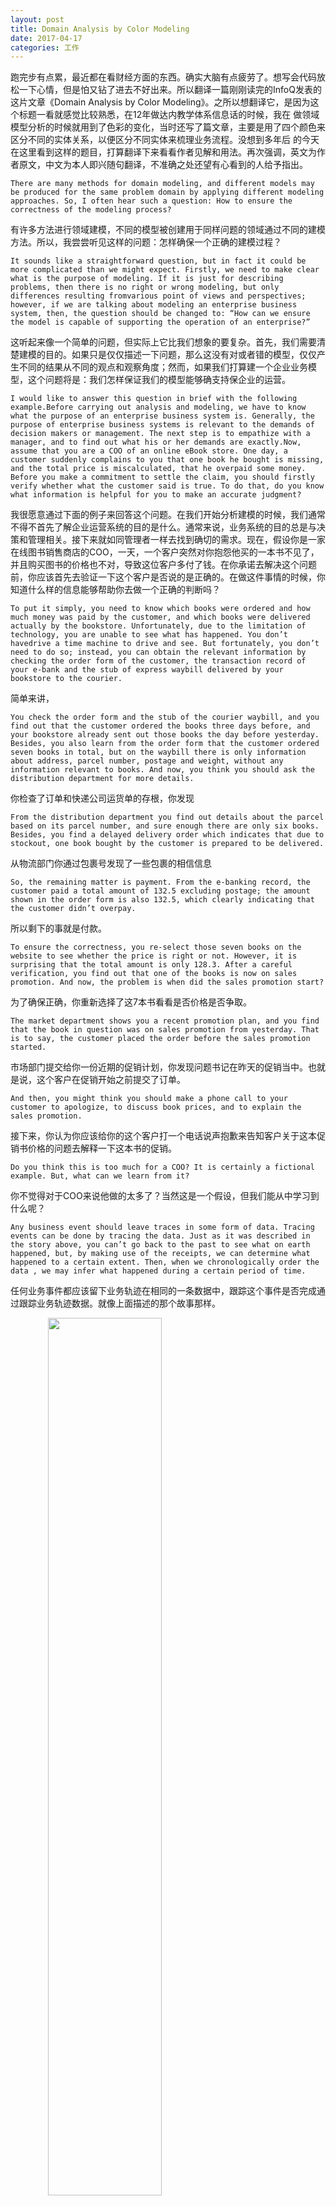 ```yaml
---
layout: post
title: Domain Analysis by Color Modeling
date: 2017-04-17
categories: 工作
---
```


跑完步有点累，最近都在看财经方面的东西。确实大脑有点疲劳了。想写会代码放松一下心情，但是怕又钻了进去不好出来。所以翻译一篇刚刚读完的InfoQ发表的
这片文章《Domain Analysis by Color Modeling》。之所以想翻译它，是因为这个标题一看就感觉比较熟悉，在12年做达内教学体系信息话的时候，我在
做领域模型分析的时候就用到了色彩的变化，当时还写了篇文章，主要是用了四个颜色来区分不同的实体关系，以便区分不同实体来梳理业务流程。没想到多年后
的今天在这里看到这样的题目，打算翻译下来看看作者见解和用法。再次强调，英文为作者原文，中文为本人即兴随句翻译，不准确之处还望有心看到的人给予指出。

	There are many methods for domain modeling, and different models may be produced for the same problem domain by applying different modeling approaches. So, I often hear such a question: How to ensure the correctness of the modeling process?		
   有许多方法进行领域建模，不同的模型被创建用于同样问题的领域通过不同的建模方法。所以，我尝尝听见这样的问题：怎样确保一个正确的建模过程？
				      
	It sounds like a straightforward question, but in fact it could be more complicated than we might expect. Firstly, we need to make clear what is the purpose of modeling. If it is just for describing problems, then there is no right or wrong modeling, but only differences resulting fromvarious point of views and perspectives; however, if we are talking about modeling an enterprise business system, then, the question should be changed to: “How can we ensure the model is capable of supporting the operation of an enterprise?”
这听起来像一个简单的问题，但实际上它比我们想象的要复杂。首先，我们需要清楚建模的目的。如果只是仅仅描述一下问题，那么这没有对或者错的模型，仅仅产生不同的结果从不同的观点和观察角度；然而，如果我们打算建一个企业业务模型，这个问题将是：我们怎样保证我们的模型能够确支持保企业的运营。

	I would like to answer this question in brief with the following example.Before carrying out analysis and modeling, we have to know what the purpose of an enterprise business system is. Generally, the purpose of enterprise business systems is relevant to the demands of decision makers or management. The next step is to empathize with a manager, and to find out what his or her demands are exactly.Now, assume that you are a COO of an online eBook store. One day, a customer suddenly complains to you that one book he bought is missing, and the total price is miscalculated, that he overpaid some money. Before you make a commitment to settle the claim, you should firstly verify whether what the customer said is true. To do that, do you know what information is helpful for you to make an accurate judgment?
我很愿意通过下面的例子来回答这个问题。在我们开始分析建模的时候，我们通常不得不首先了解企业运营系统的目的是什么。通常来说，业务系统的目的总是与决策和管理相关。接下来就如同管理者一样去找到确切的需求。现在，假设你是一家在线图书销售商店的COO，一天，一个客户突然对你抱怨他买的一本书不见了，并且购买图书的价格也不对，导致这位客户多付了钱。在你承诺去解决这个问题前，你应该首先去验证一下这个客户是否说的是正确的。在做这件事情的时候，你知道什么样的信息能够帮助你去做一个正确的判断吗？

    To put it simply, you need to know which books were ordered and how much money was paid by the customer, and which books were delivered actually by the bookstore. Unfortunately, due to the limitation of technology, you are unable to see what has happened. You don’t havedrive a time machine to drive and see. But fortunately, you don’t need to do so; instead, you can obtain the relevant information by checking the order form of the customer, the transaction record of your e-bank and the stub of express waybill delivered by your bookstore to the courier.
 简单来讲，
 
    You check the order form and the stub of the courier waybill, and you find out that the customer ordered the books three days before, and your bookstore already sent out those books the day before yesterday. Besides, you also learn from the order form that the customer ordered seven books in total, but on the waybill there is only information about address, parcel number, postage and weight, without any information relevant to books. And now, you think you should ask the distribution department for more details.
你检查了订单和快递公司运货单的存根，你发现

    From the distribution department you find out details about the parcel based on its parcel number, and sure enough there are only six books. Besides, you find a delayed delivery order which indicates that due to stockout, one book bought by the customer is prepared to be delivered.
从物流部门你通过包裹号发现了一些包裹的相信信息
   
    So, the remaining matter is payment. From the e-banking record, the customer paid a total amount of 132.5 excluding postage; the amount shown in the order form is also 132.5, which clearly indicating that the customer didn’t overpay.
 所以剩下的事就是付款。
 	
 	To ensure the correctness, you re-select those seven books on the website to see whether the price is right or not. However, it is surprising that the total amount is only 128.3. After a careful verification, you find out that one of the books is now on sales promotion. And now, the problem is when did the sales promotion start?
 为了确保正确，你重新选择了这7本书看看是否价格是否争取。
       
    The market department shows you a recent promotion plan, and you find that the book in question was on sales promotion from yesterday. That is to say, the customer placed the order before the sales promotion started.
市场部门提交给你一份近期的促销计划，你发现问题书记在昨天的促销当中。也就是说，这个客户在促销开始之前提交了订单。
   
    And then, you might think you should make a phone call to your customer to apologize, to discuss book prices, and to explain the sales promotion.
接下来，你认为你应该给你的这个客户打一个电话说声抱歉来告知客户关于这本促销书价格的问题去解释一下这本书的促销。

   	Do you think this is too much for a COO? It is certainly a fictional example. But, what can we learn from it?
你不觉得对于COO来说他做的太多了？当然这是一个假设，但我们能从中学习到什么呢？

    Any business event should leave traces in some form of data. Tracing events can be done by tracing the data. Just as it was described in the story above, you can’t go back to the past to see what on earth happened, but, by making use of the receipts, we can determine what happened to a certain extent. Then, when we chronologically order the data , we may infer what happened during a certain period of time.
任何业务事件都应该留下业务轨迹在相同的一条数据中，跟踪这个事件是否完成通过跟踪业务轨迹数据。就像上面描述的那个故事那样。

<img src="{{ site.baseurl }}/public/asset/pic/1Picture1.jpg" style="width:60%;display:inline;text-align: center;" />

    Why can the chain of evidence formed by data help us trace a business operation? That is because that data is not selected randomly. If we review the process of checking carried out by you as COO, we will find out that you firstly selected the order form and the waybill. If the customer made a mistake when placing the order, and the waybill shows that the company mailed seven books, then you are not liable for the careless omission. Therefore, the order form and the waybill are in fact the basis for legal liabilities of your enterprise. After you confirmed that the liability lies with your company, you checked the execution results of some processes using the parcel form, verifying whether the execution results of major business processes are correct. In other words, that data is the execution result of key processes supporting your business system.
 为什么数据的证据链能够帮助我们追踪业务流程操作？这是因为数据不是被随机选取的。如果我们像COO那样重新回顾一下我们检查的过程，我们将发现我们首先选择的是订单和物流单。如果客户下单错误，物流会显示公司邮寄了7本书，你不太可能忽略这样的问题。
 <img src="{{ site.baseurl }}/public/asset/pic/1Picture2.jpg" style="width:60%;display:inline;text-align: center;" />
 
 	That data resulting from process execution helps us trace and analyze some urgent events without learning about process details. 
 	
 	Not only in the case of the extreme example (complaint) given above, but also in any normal economic transaction we need to be clear about the following questions:  
 	
 	1. If I paid a sum of money, what are my rights?
    2. If I received a sum of money, what are my obligations?
    
    Those questions can be answered only if corresponding traces are captured by the business system. Therefore, one of the main purposes of an enterprise business system is to record the traces and use them to form a valid traceable chain of evidence.
    
    Now let’s shift our perspective back to a professional IT service provider. In order to build a traceable chain of evidence in an IT system, as a business analyst, you should know what events are required to be traced in operation, and what traces are left by those events.
    
    Generally, those traces have a common interesting feature: they are moment-intervals. Finding out those moment-intervals is the first step of modeling. By slightly organizing the moment-intervals we will obtain the backbone of the whole domain model:
从流程执行产生的数据可以帮助我们

<img src="{{ site.baseurl }}/public/asset/pic/1Picture3.jpg" style="width:60%;display:inline;text-align: center;" />

    After determining the backbone, we need to enrich the model, enabling it to better describe our business concepts. At this time, we need to supplement the model with some entity objects. Entities are objects operating or being operated upon during moment-intervals, or places where moment-intervals happen. Therefore, there are three types of entity objects: party/place/thing.
在梳理好整体骨架后我们需要丰富这个模型，使其能够更好的描述业务概念
<img src="{{ site.baseurl }}/public/asset/pic/1Picture4.jpg" style="width:60%;display:inline;text-align: center;" />

    On this basis, we can further explore how those entity objects are involved in different processes. To do this, role will be required, because in some cases one type of entity can play different roles in different processes. For example, in the following diagram, Employee entity can be either Distributor or Marketing Director in different scenarios:
点点滴滴

<img src="{{ site.baseurl }}/public/asset/pic/1Picture5.jpg" style="width:60%;display:inline;text-align: center;" />

    And last, we can put more detailed descriptive information about entities into the description objects. For example, in the domain model shown in the following diagram, the Book object might only contain a very limited and fundamental information about a book, such as title and ISBN, and other descriptive information of the book (author, summary, table of content, etc.) can be put in Book Description object.  
最后，

<img src="{{ site.baseurl }}/public/asset/pic/1Picture6.jpg" style="width:60%;display:inline;text-align: center;" /> 

    So far, we have got a domain model applying the “object modeling in color” technique. Those colors were initially suggested by Peter Coad and others in their book “Java Modeling In Color With UML”: pink for moment-intervals, green for entities (party/place/thing), yellow for roles, and blue for descriptions.
    
    By briefly reviewing the above processes, it is not hard to find the order and key points of the modeling technique:
    
    1.Firstly, identify events needed to be traced based on the demands coming from management and operations.
    
    2.Secondly, identify traces and corresponding moment-interval objects which can represent the events needed to be traced.
    
    3.Then identify entities (party/place/thing) related to the moment-interval objects.
    
    4.For entities which can play different roles (often party entities representing people), extract role object for each role.
    
    5.At last, supplement entity information with description objects.
    
    In the first step, we take the management and operations goals as the starting point of the modeling process. Therefore, the entire domain model is in fact established around the question “how to effectively trace those goals”. Such a model would be capable of supporting the business operations.